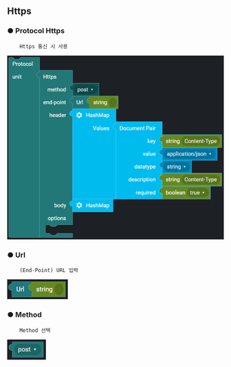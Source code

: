 ## Https

### ● Protocol Https

        Https 통신 시 사용

![](../../../img/assets/image%20%28110%29.png)

### ● Url

        (End-Point) URL 입력

![](../../../img/assets/image%20%2887%29.png)

### ● Method

        Method 선택

![type : post, get, put, delete, pahch](../../../img/assets/image%20%28138%29.png)
